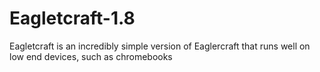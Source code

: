 # Eagletcraft-1.8
Eagletcraft is an incredibly simple version of Eaglercraft that runs well on low end devices, such as chromebooks
